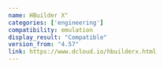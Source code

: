 ```yaml
---
name: HBuilder X"
categories: ['engineering']
compatibility: emulation
display_result: "Compatible"
version_from: "4.57"
link: https://www.dcloud.io/hbuilderx.html
---
```

